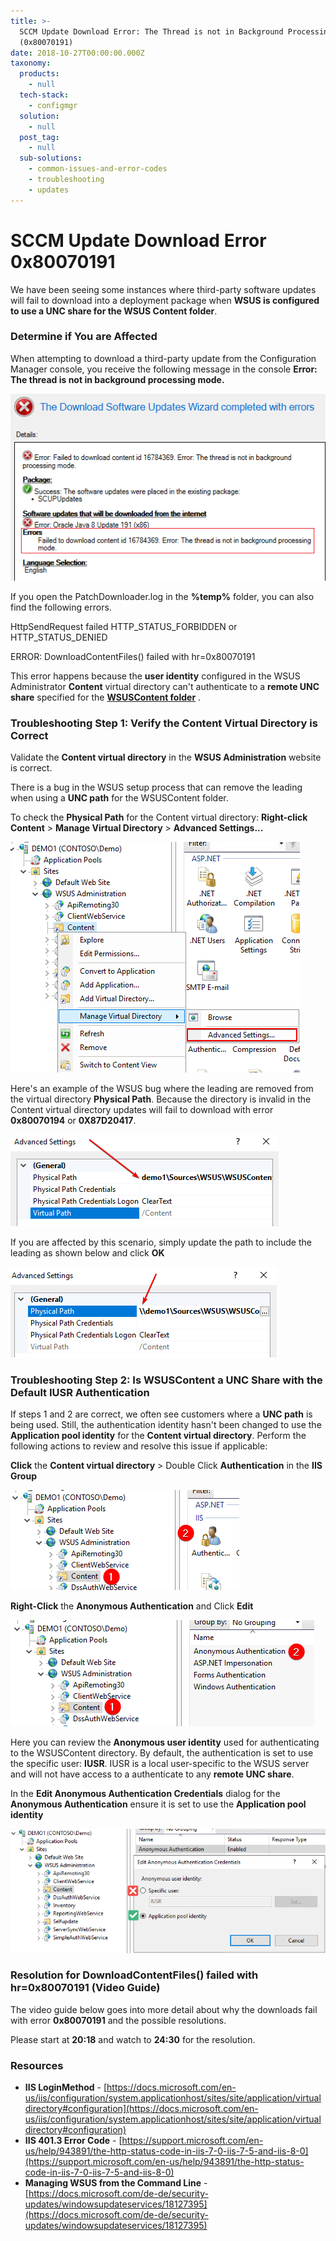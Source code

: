 ```yaml
---
title: >-
  SCCM Update Download Error: The Thread is not in Background Processing Mode
  (0x80070191)
date: 2018-10-27T00:00:00.000Z
taxonomy:
  products:
    - null
  tech-stack:
    - configmgr
  solution:
    - null
  post_tag:
    - null
  sub-solutions:
    - common-issues-and-error-codes
    - troubleshooting
    - updates
---
```


# SCCM Update Download Error 0x80070191

We have been seeing some instances where third-party software updates will fail to download into a deployment package when **WSUS is configured to use a UNC share for the WSUS Content folder**.

### Determine if You are Affected

When attempting to download a third-party update from the Configuration Manager console, you receive the following message in the console **Error: The thread is not in background processing mode.**

![SCCM Download Failed The thread is not in background processing mode. 0x80070191](../../_images/The-thread-is-not-in-background-processing-mode.png)

If you open the PatchDownloader.log in the **%temp%** folder, you can also find the following errors.

HttpSendRequest failed HTTP\_STATUS\_FORBIDDEN or HTTP\_STATUS\_DENIED

ERROR: DownloadContentFiles() failed with hr=0x80070191

This error happens because the **user identity** configured in the WSUS Administrator **Content** virtual directory can't authenticate to a **remote UNC share** specified for the [**WSUSContent folder**](../../clean-up-third-party-updates-from-the-wsus-updateservicespackages-folder/#wsuscontent) .

### Troubleshooting Step 1: Verify the Content Virtual Directory is Correct

Validate the **Content virtual directory** in the **WSUS Administration** website is correct.

There is a bug in the WSUS setup process that can remove the leading when using a **UNC path** for the WSUSContent folder.

To check the **Physical Path** for the Content virtual directory: **Right-click Content** > **Manage Virtual Directory** > **Advanced Settings...**

![WSUS Content Virtual Directory Physical Path](../../_images/WSUS-Content-Virtual-Directory-Physical-Path.png)

Here's an example of the WSUS bug where the leading are removed from the virtual directory **Physical Path**. Because the directory is invalid in the Content virtual directory updates will fail to download with error **0x80070194** or **0X87D20417**.

![WSUS Bug Removed Backslashs in UNC Path](../../_images/WSUS-Bug-Removed-Backslashs-in-UNC-Path.png)

If you are affected by this scenario, simply update the path to include the leading as shown below and click **OK**

![Add Leading Backslashs in UNC Path for WSUS Content Directory](../../_images/Add-Leading-Backslashs-in-UNC-Path-for-WSUS-Content-Directory.png)

### Troubleshooting Step 2: Is WSUSContent a UNC Share with the Default IUSR Authentication

If steps 1 and 2 are correct, we often see customers where a **UNC path** is being used. Still, the authentication identity hasn't been changed to use the **Application pool identity** for the **Content virtual directory**. Perform the following actions to review and resolve this issue if applicable:

**Click** the **Content virtual directory** > Double Click **Authentication** in the **IIS Group**

![Click Anonymous Authentication WSUS](../../_images/Click-Anonymous-Authentication-WSUS.png)

**Right-Click** the **Anonymous Authentication** and Click **Edit**

![Check Anonymous Authentication WSUS](../../_images/Check-Anonymous-Authentication-WSUS.png)

&#x20;Here you can review the **Anonymous user identity** used for authenticating to the WSUSContent directory. By default, the authentication is set to use the specific user: **IUSR**. IUSR is a local user-specific to the WSUS server and will not have access to a authenticate to any **remote UNC share**.

In the **Edit Anonymous Authentication Credentials** dialog for the **Anonymous Authentication** ensure it is set to use the **Application pool identity**

![Use Application Pool Identity for Content](../../_images/Use-Application-Pool-Identity-for-Content.png)

### Resolution for DownloadContentFiles() failed with hr=0x80070191 (Video Guide)

The video guide below goes into more detail about why the downloads fail with error **0x80070191** and the possible resolutions.

Please start at **20:18** and watch to **24:30** for the resolution.

### Resources

* **IIS LoginMethod** - [https://docs.microsoft.com/en-us/iis/configuration/system.applicationhost/sites/site/application/virtualdirectory#configuration](https://docs.microsoft.com/en-us/iis/configuration/system.applicationhost/sites/site/application/virtualdirectory#configuration)
* **IIS 401.3 Error Code** - [https://support.microsoft.com/en-us/help/943891/the-http-status-code-in-iis-7-0-iis-7-5-and-iis-8-0](https://support.microsoft.com/en-us/help/943891/the-http-status-code-in-iis-7-0-iis-7-5-and-iis-8-0)
* **Managing WSUS from the Command Line** - [https://docs.microsoft.com/de-de/security-updates/windowsupdateservices/18127395](https://docs.microsoft.com/de-de/security-updates/windowsupdateservices/18127395)
